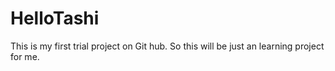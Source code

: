 # HelloTashi
This is my first trial project on Git hub. So this will be just an learning project for me.
